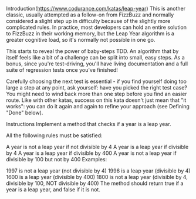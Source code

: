 Introduction(https://www.codurance.com/katas/leap-year)
This is another classic, usually attempted as a follow-on from FizzBuzz and normally considered a slight step up in difficulty because of the slightly more complicated rules. In practice, most developers can hold an entire solution to FizzBuzz in their working memory, but the Leap Year algorithm is a greater cognitive load, so it's normally not possible in one go.

This starts to reveal the power of baby-steps TDD. An algorithm that by itself feels like a bit of a challenge can be split into small, easy steps. As a bonus, since you're test-driving, you'll have living documentation and a full suite of regression tests once you've finished!

Carefully choosing the next test is essential - if you find yourself doing too large a step at any point, ask yourself: have you picked the right test case? You might need to wind back more than one step before you find an easier route. Like with other katas, success on this kata doesn't just mean that "it works": you can do it again and again to refine your approach (see Defining "Done" below).

Instructions
Implement a method that checks if a year is a leap year.

All the following rules must be satisfied:

A year is not a leap year if not divisible by 4
A year is a leap year if divisible by 4
A year is a leap year if divisible by 400
A year is not a leap year if divisible by 100 but not by 400
Examples:

1997 is not a leap year (not divisible by 4)
1996 is a leap year (divisible by 4)
1600 is a leap year (divisible by 400)
1800 is not a leap year (divisible by 4, divisible by 100, NOT divisible by 400)
The method should return true if a year is a leap year, and false if it is not.